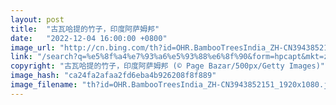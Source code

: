 ```yaml
---
layout: post
title:  "古瓦哈提的竹子，印度阿萨姆邦"
date:   "2022-12-04 16:00:00 +0800"
image_url: "http://cn.bing.com/th?id=OHR.BambooTreesIndia_ZH-CN3943852151_1920x1080.jpg&rf=LaDigue_1920x1080.jpg&pid=hp"
link: "/search?q=%e5%8f%a4%e7%93%a6%e5%93%88%e6%8f%90&form=hpcapt&mkt=zh-cn"
copyright: "古瓦哈提的竹子，印度阿萨姆邦 (© Page Bazar/500px/Getty Images)"
image_hash: "ca24fa2afaa2fd6eba4b926208f8f889"
image_filename: "th?id=OHR.BambooTreesIndia_ZH-CN3943852151_1920x1080.jpg&rf=LaDigue_1920x1080.jpg&pid=hp"
---
```

